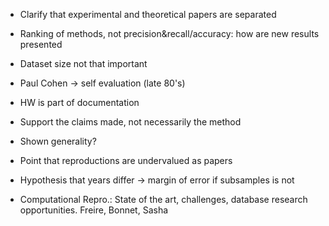 - Clarify that experimental and theoretical papers are separated
- Ranking of methods, not precision&recall/accuracy: how are new results presented
- Dataset size not that important
- Paul Cohen -> self evaluation (late 80's)
- HW is part of documentation
- Support the claims made, not necessarily the method
- Shown generality?
- Point that reproductions are undervalued as papers
- Hypothesis that years differ -> margin of error if subsamples is not

- Computational Repro.: State of the art, challenges, database research opportunities. Freire, Bonnet, Sasha
